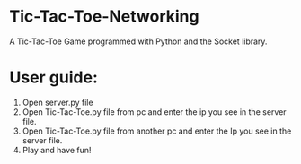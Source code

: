 # Tic-Tac-Toe-Networking
A Tic-Tac-Toe Game programmed with Python and the  Socket library.

# User guide:
1. Open server.py file
2. Open Tic-Tac-Toe.py file from pc and enter the ip you see in the server file.
2. Open Tic-Tac-Toe.py file from another pc and enter the Ip you see in the server file.
3. Play and have fun!
